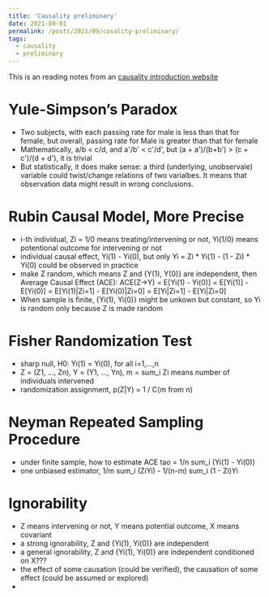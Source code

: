 ```yaml
---
title: 'Causality preliminary'
date: 2021-09-01
permalink: /posts/2021/09/casality-preliminary/
tags:
  - causality
  - preliminary
---
```


This is an reading notes from an [causality introduction website](https://mp.weixin.qq.com/s?__biz=MzIzMjQyNzQ5MA==&mid=2247577325&idx=1&sn=ae0ba345ac71ba662385501d1cce1084&chksm=e896f460dfe17d76c1c96d4d49cd582db07e58528ebf659105b1f132b6c523c535bea0b76f0a&mpshare=1&scene=1&srcid=0901iYhwPHVdpGR6W9hB6C7I&sharer_sharetime=1630454820118&sharer_shareid=90613f16f63791e4bdb8558a8e0e032d&exportkey=A82BzUbnjahw8Xsx9hUKk50%3D&pass_ticket=JWW3B%2Fmet59y%2BaMQ4Z0vuvt5vLpzv6uROzOvOBPqGtmFZCJCx200jlLNKenVC0HA&wx_header=0#rd)

Yule-Simpson’s Paradox
=====================
- Two subjects, with each passing rate for male is less than that for female, but overall, passing rate for Male is greater than that for female
- Mathematically, a/b < c/d, and a'/b' < c'/d', but (a + a')/(b+b') > (c + c')/(d + d'), it is trivial
- But statistically, it does make sense: a third (underlying, unobservale) variable could twist/change relations of two varialbes. It means that
  observation data might result in wrong conclusions.
  
Rubin Causal Model, More Precise
==================
- i-th individual, Zi = 1/0 means treating/intervening or not, Yi(1/0) means potentional outcome for intervening or not
- individual causal effect, Yi(1) - Yi(0), but only Yi = Zi * Yi(1) - (1 - Zi) * Yi(0) could be observed in practice
- make Z random, which means Z and {Y(1), Y(0)} are independent, then Average Causal Effect (ACE):
  ACE(Z->Y) = E[Yi(1) - Yi(0)] = E[Yi(1)] - E[Yi(0)] = E[Yi(1)|Zi=1] - E[Yi(0)|Zi=0] = E[Yi|Zi=1] - E[Yi|Zi=0]
- When sample is finite, {Yi(1), Yi(0)} might be unkown but constant, so Yi is random only because Z is made random

Fisher Randomization Test
====================
- sharp null, H0: Yi(1) = Yi(0), for all i=1,...,n
-  Z = (Z1, ..., Zn), Y = (Y1, ..., Yn), m = sum_i Zi means number of individuals intervened
- randomization assignment, p(Z|Y) = 1 / C(m from n)

Neyman Repeated Sampling Procedure
=====================
- under finite sample, how to estimate ACE tao = 1/n sum_i (Yi(1) - Yi(0))
- one unbiased estimator, 1/m sum_i (ZiYi) - 1/(n-m) sum_i (1 - Zi)Yi

Ignorability
==============
- Z means intervening or not, Y means potential outcome, X means covariant
- a strong ignorability, Z and {Yi(1), Yi(0)} are independent
- a general ignorability, Z and {Yi(1), Yi(0)} are independent conditioned on X???
- the effect of some causation (could be verified), the causation of some effect (could be assumed or explored)
- 
